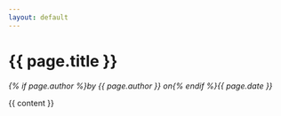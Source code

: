 ```yaml
---
layout: default
---
```


# {{ page.title }}
*{% if page.author %}by {{ page.author }} on{% endif %}{{ page.date }}*

{{ content }}
